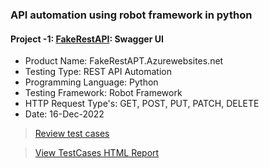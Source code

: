 ### API automation using robot framework in python
#### Project -1: [FakeRestAPI](https://fakerestapi.azurewebsites.net): Swagger UI
- Product Name: FakeRestAPT.Azurewebsites.net
- Testing Type: REST API Automation
- Programming Language: Python
- Testing Framework: Robot Framework
- HTTP Request Type's: GET, POST, PUT, PATCH, DELETE
- Date: 16-Dec-2022

>[Review test cases](https://docs.google.com/spreadsheets/d/1M3zHsDblDiulnL6_6YpxkqsP6udmn1YY/edit?usp=sharing&ouid=110212694347163662297&rtpof=true&sd=true)

> [View TestCases HTML Report](https://mehedihassanfaysal.github.io/RestAPI_Testing_Using_Robot_Framework/)
 